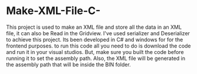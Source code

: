 # Make-XML-File-C-
This project is used to make an XML file and store all the data in an XML file, it can also be Read in the Gridview. I've used serializer and Deserializer to achieve this project. Its been developed in C# and windows for for the frontend purposes. to run this code all you need to do is download the code and run it in your visual studios. But, make sure you built the code before running it to set the assembly path. Also, the XML file will be generated in the assembly path that will be inside the BIN folder.
